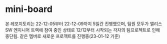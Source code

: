 # mini-board
본 레포지토리는 22-12-05부터 22-12-09까지 5일간 진행했으며, 팀원 모두가 앨리스 SW 엔지니어 트랙에 참여 중인 상태로 12/12부터 시작되는 각자의 팀프로젝트로 인해 중단됨.
같은 멤버로 새로운 프로젝트를 진행중(23-01-12 기준)

